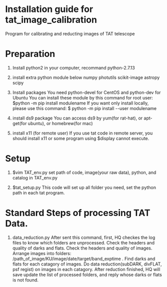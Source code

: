 # Installation guide for tat_image_calibration
Program for calibrating and reducting images of TAT telescope

# Preparation

1. Install python2 in your computer, recommand python-2.7.13

2. install extra python module below
	numpy
	photutils
	scikit-image
	astropy
	scipy

3. Install packages
	You need python-devel for CentOS and python-dev for Ubuntu
    You can install these module by this command for root user: $python -m pip install modulename
    If you want only install locally, please use this command: $ python -m pip install --user modulename

3. install ds9 package
    You can access ds9 by yum(for rat-hat), or apt-get(for ubuntu), or homebrew(for mac)

4. install x11 (for remote user)
    If you use tat code in remote server, you should install x11 or some program using $display cannot execute.

# Setup
1. $vim TAT_env.py
	set path of code, image(your raw data), python, and catalog in TAT_env.py

2. $tat_setup.py
	This code will set up all folder you need, set the python path in each tat program.

# Standard Steps of processing TAT Data.

1. data_reduction.py
    After sent this command, first, HQ checkes the log files to know which folders are unprocessed.
    Check the headers and quality of darks and flats.
    Check the headers and quality of images.
    Arrange images into folders: /path_of_image/KU/image/date/target/band_exptime .
    Find darks and flats for each catagory of images.
    Do data reduction(subDARK, divFLAT, psf regist) on images in each catagory.
    After reduction finished, HQ will save update the list of processed folders, and reply whose darks or flats is not found.
